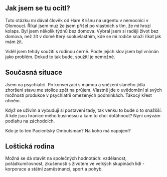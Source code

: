 ## Jak jsem se tu ocitl?
Tuto otázku mi dával člověk od Hare Krišnu na urgentu v nemocnici v Olomouci. Říkal jsem muz že jsem přišel po vlastních s tím, že mi hrozí kolaps.
Byl jsem několik týdnů bez domova. Vybral jsem si raději život bez domova, než žít v domě lterý sooluvlastním, kde se mi rodiče snaží říkat jak mám žít.
 
Viděl jsem tehdy soužití s rodinou černě. Podle jejich slov jsem byl vnímán jako problém. Dokud to tak bude, soužití je nemožné.

## Současná situace
Jsem na psychiatrii. Po konverzaci s mamou a snězení slaného jídla zhoršení stavu me stolice zpět na průjem. Vlastně jde o uvědomění si svých možností produkce v psychiatrii omezených podmínkách. Takocý křest ohněm.

Když se uživím a vybuduji si postavení tady, tak venku to bude o to snažšší. A kde jsou hranice mého businessu a kam to chci dotáhnout? Nyní unývám podlahu na záchodcích.

Kdo je to ten Pacientský Ombutsman? Na koho má napojení?

## Loštická rodina
Možná se dá stavět na společných hodnotách: vzdělanost, pořádkumilovnost, zkušenosti s životem ve velkých skupinách lidí - korporace a státní zaměstnanci, sport a pohyb.